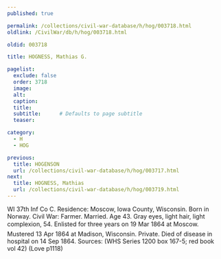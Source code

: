 ```yaml
---
published: true

permalink: /collections/civil-war-database/h/hog/003718.html
oldlink: /CivilWar/db/h/hog/003718.html

oldid: 003718

title: HOGNESS, Mathias G.

pagelist:
  exclude: false
  order: 3718
  image: 
  alt:
  caption:
  title:
  subtitle:      # Defaults to page subtitle
  teaser:

category: 
  - H 
  - HOG

previous:
  title: HOGENSON
  url: /collections/civil-war-database/h/hog/003717.html  
next:
  title: HOGNESS, Mathias
  url: /collections/civil-war-database/h/hog/003719.html   
---
```

WI 37th Inf Co C. Residence: Moscow, Iowa County, Wisconsin. Born in Norway. Civil War: Farmer. Married. Age 43. Gray eyes, light hair, light complexion, 5&#146;4&#148;. Enlisted for three years on 19 Mar 1864 at Moscow. Mustered 13 Apr 1864 at Madison, Wisconsin. Private. Died of disease in hospital on 14 Sep 1864. Sources: (WHS Series 1200 box 167-5; red book vol 42) (Love p1118)
